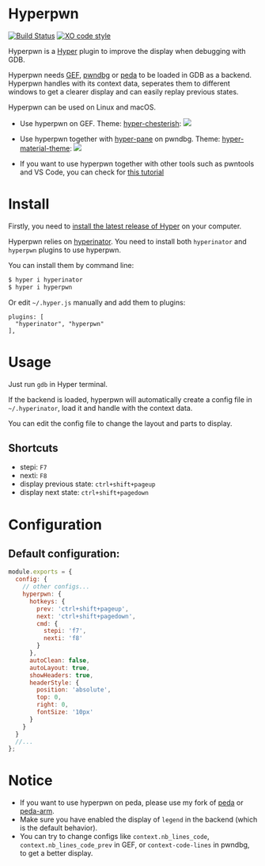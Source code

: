 # Hyperpwn

[![Build Status](https://travis-ci.org/bet4it/hyperpwn.svg?branch=master)](https://travis-ci.org/bet4it/hyperpwn) [![XO code style](https://img.shields.io/badge/code_style-XO-5ed9c7.svg)](https://github.com/sindresorhus/xo)

Hyperpwn is a [Hyper](https://hyper.is) plugin to improve the display when debugging with GDB.

Hyperpwn needs [GEF](https://github.com/hugsy/gef), [pwndbg](https://github.com/pwndbg/pwndbg) or [peda](https://github.com/bet4it/peda) to be loaded in GDB as a backend.
Hyperpwn handles with its context data, seperates them to different windows to get a clearer display and can easily replay previous states.

Hyperpwn can be used on Linux and macOS.

* Use hyperpwn on GEF. Theme: [hyper-chesterish](https://github.com/henrikdahl/hyper-chesterish):
![](https://user-images.githubusercontent.com/16643669/61991945-25f06e00-b08a-11e9-95b2-a9eb32e0bfad.gif)

* Use hyperpwn together with [hyper-pane](https://github.com/chabou/hyper-pane) on pwndbg. Theme: [hyper-material-theme](https://github.com/equinusocio/hyper-material-theme):
![](https://user-images.githubusercontent.com/16643669/61991962-5df7b100-b08a-11e9-9b9e-e811da4b8d11.gif)

* If you want to use hyperpwn together with other tools such as pwntools and VS Code, you can check for [this tutorial](https://github.com/bet4it/build-an-efficient-pwn-environment)

# Install
Firstly, you need to [install the latest release of Hyper](https://hyper.is/#installation) on your computer.

Hyperpwn relies on [hyperinator](https://github.com/bet4it/hyperinator). You need to install both `hyperinator` and `hyperpwn` plugins to use hyperpwn.

You can install them by command line:
```sh
$ hyper i hyperinator
$ hyper i hyperpwn
```
Or edit `~/.hyper.js` manually and add them to plugins:
```
plugins: [
  "hyperinator", "hyperpwn"
],
```

# Usage
Just run `gdb` in Hyper terminal.

If the backend is loaded, hyperpwn will automatically create a config file in `~/.hyperinator`, load it and handle with the context data.

You can edit the config file to change the layout and parts to display.

## Shortcuts
* stepi:	`F7`
* nexti:	`F8`
* display previous state:	`ctrl+shift+pageup`
* display next state:		`ctrl+shift+pagedown`

# Configuration
## Default configuration:
``` js
module.exports = {
  config: {
    // other configs...
    hyperpwn: {
      hotkeys: {
        prev: 'ctrl+shift+pageup',
        next: 'ctrl+shift+pagedown',
        cmd: {
          stepi: 'f7',
          nexti: 'f8'
        }
      },
      autoClean: false,
      autoLayout: true,
      showHeaders: true,
      headerStyle: {
        position: 'absolute',
        top: 0,
        right: 0,
        fontSize: '10px'
      }
    }
  }
  //...
};
```

# Notice
* If you want to use hyperpwn on peda, please use my fork of [peda](https://github.com/bet4it/peda) or [peda-arm](https://github.com/bet4it/peda-arm).
* Make sure you have enabled the display of `legend` in the backend (which is the default behavior).
* You can try to change configs like `context.nb_lines_code`, `context.nb_lines_code_prev` in GEF, or `context-code-lines` in pwndbg, to get a better display.
